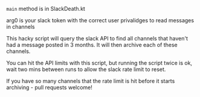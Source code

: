 `main` method is in SlackDeath.kt 

arg0 is your slack token with the correct user privalidges to read messages in channels

This hacky script will query the slack API to find all channels that haven't had a message posted in 3 months. It will then archive each of these channels.

You can hit the API limits with this script, but running the script twice is ok, wait two mins between runs to allow the slack rate limit to reset.

If you have so many channels that the rate limit is hit before it starts archiving - pull requests welcome!